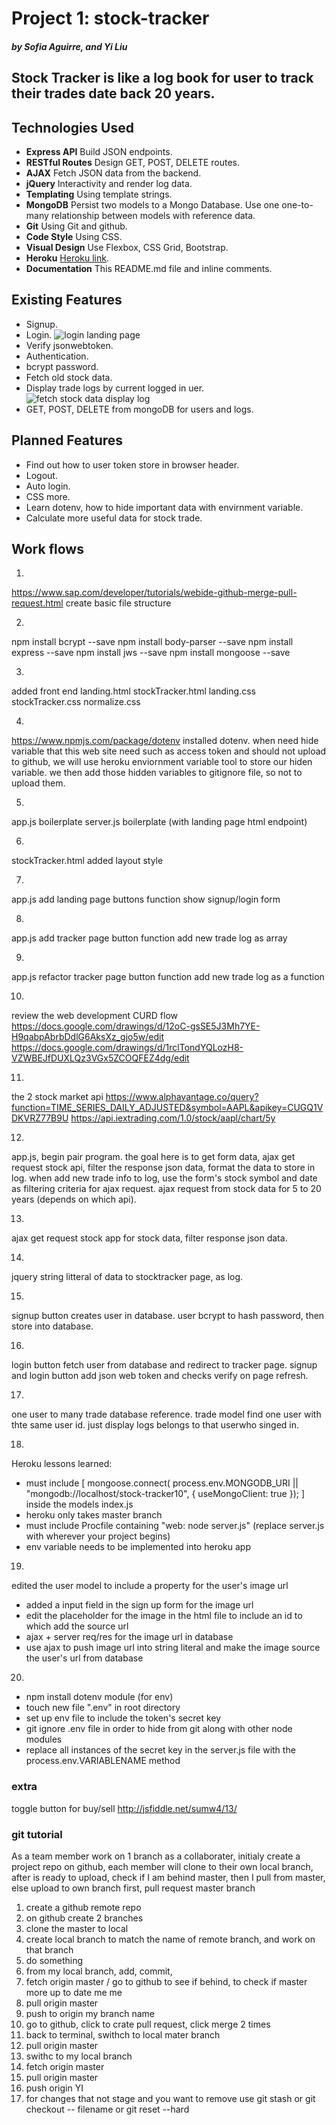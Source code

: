 # Project 1: stock-tracker
##### by Sofia Aguirre, and Yi Liu
## Stock Tracker is like a log book for user to track their trades date back 20 years.

## Technologies Used
- __Express API__ Build JSON endpoints.
- __RESTful Routes__ Design GET, POST, DELETE routes.
- __AJAX__ Fetch JSON data from the backend.
- __jQuery__ Interactivity and render log data.
- __Templating__ Using template strings.
- __MongoDB__ Persist two models to a Mongo Database. Use one one-to-many relationship between models with reference data.
- __Git__ Using Git and github.
- __Code Style__ Using CSS.
- __Visual Design__ Use Flexbox, CSS Grid, Bootstrap.
- __Heroku__ [Heroku link](https://fast-beach-84181.herokuapp.com/).
- __Documentation__ This README.md file and inline comments. 

## Existing Features
- Signup.
- Login.
![login landing page](/public/images/landing-page-shot.png)
- Verify jsonwebtoken.
- Authentication.
- bcrypt password.
- Fetch old stock data.
- Display trade logs by current logged in uer.
![fetch stock data display log](/public/images/tracker-page-shot.png)
- GET, POST, DELETE from mongoDB for users and logs.

## Planned Features
- Find out how to user token store in browser header.
- Logout.
- Auto login.
- CSS more.
- Learn dotenv, how to hide important data with envirnment variable.
- Calculate more useful data for stock trade.

## Work flows
1)
https://www.sap.com/developer/tutorials/webide-github-merge-pull-request.html
create basic file structure

2)
npm install bcrypt --save
npm install body-parser --save
npm install express --save
npm install jws --save
npm install mongoose --save

3)
added front end
landing.html
stockTracker.html
landing.css
stockTracker.css
normalize.css

4)
https://www.npmjs.com/package/dotenv
installed dotenv.
when need hide variable that this web site need such as access token and should not upload to github,
we will use heroku enviornment variable tool to store our hiden variable.
we then add those hidden variables to gitignore file, so not to upload them.

5)
app.js boilerplate
server.js boilerplate (with landing page html endpoint)

6)
stockTracker.html added layout style

7)
app.js add landing page buttons function show signup/login form

8)
app.js add tracker page button function add new trade log as array

9)
app.js refactor tracker page button function add new trade log as a function

10)
review the web development CURD flow
https://docs.google.com/drawings/d/12oC-gsSE5J3Mh7YE-H9qabpAbrbDdlG6AksXz_gjo5w/edit
https://docs.google.com/drawings/d/1rclTondYQLozH8-VZWBEJfDUXLQz3VGx5ZCOQFEZ4dg/edit

11)
the 2 stock market api
https://www.alphavantage.co/query?function=TIME_SERIES_DAILY_ADJUSTED&symbol=AAPL&apikey=CUGQ1VDKVRZ77B9U
https://api.iextrading.com/1.0/stock/aapl/chart/5y

12)
app.js, begin pair program.
the goal here is to get form data, ajax get request stock api, filter the response json data, format the data to store in log.
when add new trade info to log, use the form's stock symbol and date as filtering criteria for ajax request.
ajax request from stock data for 5 to 20 years (depends on which api).

13)
ajax get request stock app for stock data,
filter response json data.

14)
jquery string litteral of data to stocktracker page, as log.

15)
signup button creates user in database.
user bcrypt to hash password, then store into database.

16)
login button fetch user from database and redirect to tracker page.
signup and login button add json web token and checks verify on page refresh.

17)
one user to many trade database reference. trade model find one user with thte same user id.
just display logs belongs to that userwho singed in.

18) 
Heroku lessons learned:
- must include [ mongoose.connect( process.env.MONGODB_URI || "mongodb://localhost/stock-tracker10",  { useMongoClient: true }); ] inside the models index.js
- heroku only takes master branch
- must include Procfile containing "web: node server.js" (replace server.js with wherever your project begins)
- env variable needs to be implemented into heroku app

19) 
edited the user model to include a property for the user's image url
- added a input field in the sign up form for the image url
- edit the placeholder for the image in the html file to include an id to which add the source url
- ajax + server req/res for the image url in database
- use ajax to push image url into string literal and make the image source the user's url from database

20) 
- npm install dotenv module (for env)
- touch new file ".env" in root directory
- set up env file to include the token's secret key
- git ignore .env file in order to hide from git along with other node modules
- replace all instances of the secret key in the server.js file with the process.env.VARIABLENAME method


### extra
toggle button for buy/sell
http://jsfiddle.net/sumw4/13/


### git tutorial
As a team member work on 1 branch as a collaborater, initialy create a project repo on github, each member will clone to their own local branch, after is ready to upload, check if I am behind master, then I pull from master, else upload to own branch first, pull request master branch
1) create a github remote repo
2) on github create 2 branches
3) clone the master to local
4) create local branch to match the name of remote branch, and work on that branch
5) do something
6) from my local branch, add, commit, 
7) fetch origin master / go to github to see if behind, to check if master more up to date me me
8) pull origin master
9) push to origin my branch name
10) go to github, click to crate pull request, click merge 2 times
11) back to terminal, swithch to local mater branch
12) pull origin master
13) swithc to my local branch
14) fetch origin master
15) pull origin master
16) push origin YI
17) for changes that not stage and you want to remove use git stash or git checkout -- filename or git reset --hard